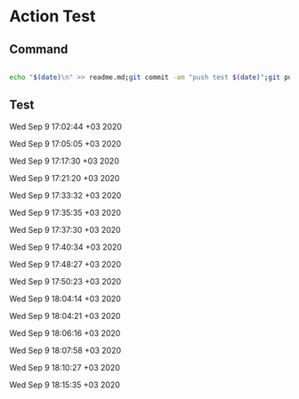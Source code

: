 # Action Test

## Command

```bash

echo "$(date)\n" >> readme.md;git commit -am "push test $(date)";git push;

```

## Test 

Wed Sep  9 17:02:44 +03 2020

Wed Sep  9 17:05:05 +03 2020

Wed Sep  9 17:17:30 +03 2020

Wed Sep  9 17:21:20 +03 2020

Wed Sep  9 17:33:32 +03 2020

Wed Sep  9 17:35:35 +03 2020

Wed Sep  9 17:37:30 +03 2020

Wed Sep  9 17:40:34 +03 2020

Wed Sep  9 17:48:27 +03 2020

Wed Sep  9 17:50:23 +03 2020

Wed Sep  9 18:04:14 +03 2020

Wed Sep  9 18:04:21 +03 2020

Wed Sep  9 18:06:16 +03 2020

Wed Sep  9 18:07:58 +03 2020

Wed Sep  9 18:10:27 +03 2020

Wed Sep  9 18:15:35 +03 2020

